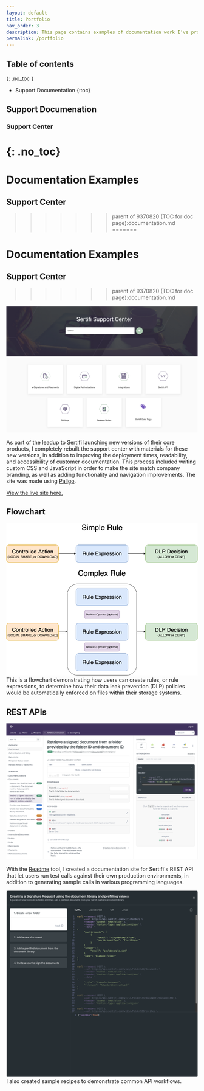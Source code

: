```yaml
---
layout: default
title: Portfolio
nav_order: 3
description: This page contains examples of documentation work I've produced in past positions.
permalink: /portfolio
---
```



## Table of contents
{: .no_toc }

- Support Documentation
{:toc}



## Support Documenation

### Support Center
{: .no_toc}
=======
# Documentation Examples

## Support Center
>>>>>>> parent of 9370820 (TOC for doc page):documentation.md
=======
# Documentation Examples

## Support Center
>>>>>>> parent of 9370820 (TOC for doc page):documentation.md

![The Sertifi Support Center](img/sertifi_support_center.png)

As part of the leadup to Sertifi launching new versions of their core products, I completely rebuilt the support center with materials for these new versions, in addition to improving the deployment times, readability, and accessibility of customer documentation. This process included writing custom CSS and JavaScript in order to make the site match company branding, as well as adding functionality and navigation improvements. The site was made using [Paligo](https://www.paligo.net).

[View the live site here.](https://supportcenter.sertifi.com/?lang=en)

## Flowchart

![A software flowchart.](img/rule-expression.png)
This is a flowchart demonstrating how users can create rules, or rule expressions, to determine how their data leak prevention (DLP) policies would be automatically enforced on files within their storage systems.

## REST APIs

![REST API documentation](img/rest_api_docs.png)

With the [Readme](https://readme.com/) tool, I created a documentation site for Sertifi's REST API that let users run test calls against their own production environments, in addition to generating sample calls in various programming languages.

![REST API workflow recipes](img/rest_api_recipes.png)
I also created sample recipes to demonstrate common API workflows.
